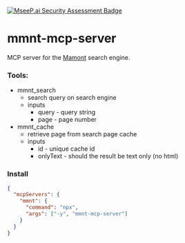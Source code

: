 [![MseeP.ai Security Assessment Badge](https://mseep.net/pr/zbkm-mmnt-mcp-server-badge.png)](https://mseep.ai/app/zbkm-mmnt-mcp-server)

# mmnt-mcp-server
MCP server for the [Mamont](https://www.mmnt.ru/) search engine.

### Tools:
- mmnt_search
    * search query on search engine
    * inputs
        * query - query string
        * page - page number
- mmnt_cache
    * retrieve page from search page cache
    * inputs
        * id - unique cache id
        * onlyText - should the result be text only (no html)

### Install
```json
{
  "mcpServers": {
    "mmnt": {
      "command": "npx",
      "args": ["-y", "mmnt-mcp-server"]
    }
  }
}
```
